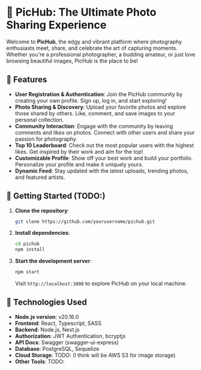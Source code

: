 # 📸 PicHub: The Ultimate Photo Sharing Experience

Welcome to **PicHub**, the edgy and vibrant platform where photography enthusiasts meet, share, and celebrate the art of capturing moments. Whether you're a professional photographer, a budding amateur, or just love browsing beautiful images, PicHub is the place to be!

## 🌟 Features

- **User Registration & Authentication**: Join the PicHub community by creating your own profile. Sign up, log in, and start exploring!
- **Photo Sharing & Discovery**: Upload your favorite photos and explore those shared by others. Like, comment, and save images to your personal collection.
- **Community Interaction**: Engage with the community by leaving comments and likes on photos. Connect with other users and share your passion for photography.
- **Top 10 Leaderboard**: Check out the most popular users with the highest likes. Get inspired by their work and aim for the top!
- **Customizable Profile**: Show off your best work and build your portfolio. Personalize your profile and make it uniquely yours.
- **Dynamic Feed**: Stay updated with the latest uploads, trending photos, and featured artists.

## 🚀 Getting Started (TODO:)

1. **Clone the repository**: 
    ```bash
    git clone https://github.com/yourusername/pichub.git
    ```
2. **Install dependencies**: 
    ```bash
    cd pichub
    npm install
    ```
3. **Start the development server**: 
    ```bash
    npm start
    ```
   Visit `http://localhost:3000` to explore PicHub on your local machine.

## 🔧 Technologies Used

- **Node.js version**: v20.16.0
- **Frontend**: React, Typescript, SASS
- **Backend**: Node.js, Nest.js
- **Authorization**: JWT Authentication, bcryptjs
- **API Docs**: Swagger (swagger-ui-express)
- **Database**: PostgreSQL, Sequelize
- **Cloud Storage**: TODO: (I think will be AWS S3 for image storage)
- **Other Tools**: TODO:
